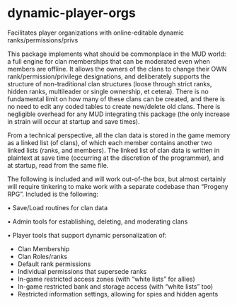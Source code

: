# dynamic-player-orgs
Facilitates player organizations with online-editable dynamic ranks/permissions/privs

This package implements what should be commonplace in the MUD world: a full engine for clan memberships that can be moderated even when members are offline.  It allows the owners of the clans to change their OWN rank/permission/privilege designations, and deliberately supports the structure of non-traditional clan structures (loose through strict ranks, hidden ranks, multileader or single ownership, et cetera).  There is no fundamental limit on how many of these clans can be created, and there is no need to edit any coded tables to create new/delete old clans.  There is negligible overhead for any MUD integrating this package (the only increase in strain will occur at startup and save times).

From a technical perspective, all the clan data is stored in the game memory as a linked list (of clans), of which each member contains another two linked lists (ranks, and members).  The linked list of clan data is written in plaintext at save time (occurring at the discretion of the programmer), and at startup, read from the same file. 

The following is included and will work out-of-the box, but almost certainly will require tinkering to make work with a separate codebase than “Progeny RPG”.  Included is the following:

• Save/Load routines for clan data

• Admin tools for establishing, deleting, and moderating clans

• Player tools that support dynamic personalization of:

-	Clan Membership 
-	Clan Roles/ranks
-	Default rank permissions
-	Individual permissions that supersede ranks
-	In-game restricted access zones (with “white lists” for allies)
-	In-game restricted bank and storage access (with “white lists” too)
-	Restricted information settings, allowing for spies and hidden agents
